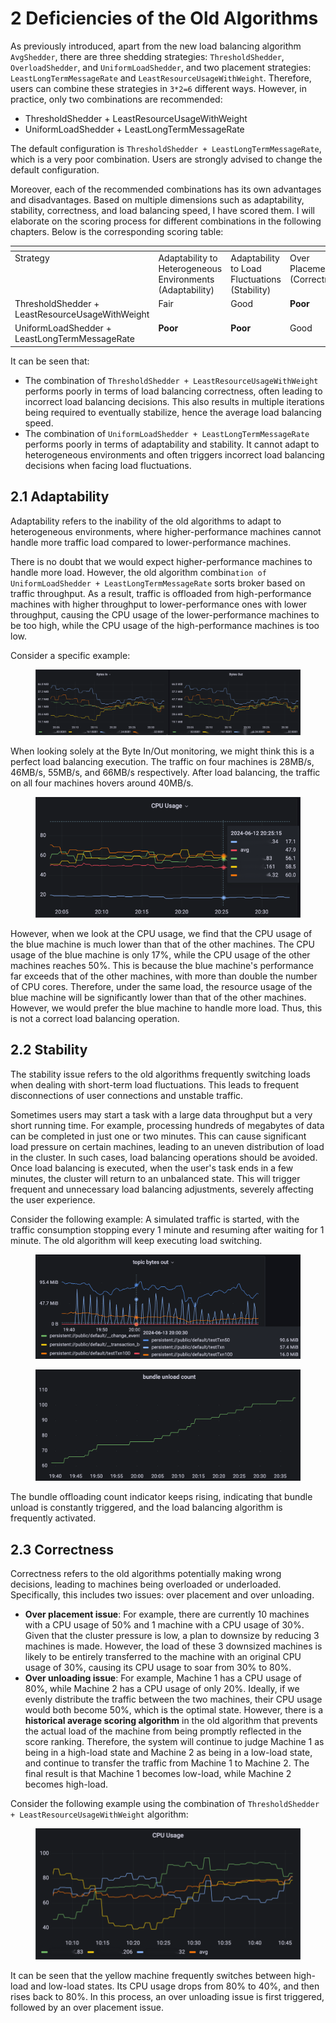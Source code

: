 # 2 Deficiencies of the Old Algorithms

As previously introduced, apart from the new load balancing algorithm `AvgShedder`, there are three shedding strategies: `ThresholdShedder`, `OverloadShedder`, and `UniformLoadShedder`, and two placement strategies: `LeastLongTermMessageRate` and `LeastResourceUsageWithWeight`. Therefore, users can combine these strategies in `3*2=6` different ways. However, in practice, only two combinations are recommended:

* ThresholdShedder + LeastResourceUsageWithWeight
* UniformLoadShedder + LeastLongTermMessageRate

The default configuration is `ThresholdShedder + LeastLongTermMessageRate`, which is a very poor combination. Users are strongly advised to change the default configuration.

Moreover, each of the recommended combinations has its own advantages and disadvantages. Based on multiple dimensions such as adaptability, stability, correctness, and load balancing speed, I have scored them. I will elaborate on the scoring process for different combinations in the following chapters. Below is the corresponding scoring table:

<table data-header-hidden><thead><tr><th valign="top"></th><th valign="top"></th><th valign="top"></th><th valign="top"></th><th valign="top"></th><th valign="top"></th></tr></thead><tbody><tr><td valign="top">Strategy</td><td valign="top">Adaptability to Heterogeneous Environments (Adaptability)</td><td valign="top">Adaptability to Load Fluctuations (Stability)</td><td valign="top">Over Placement (Correctness)</td><td valign="top">Over Unloading (Correctness)</td><td valign="top">Speed</td></tr><tr><td valign="top">ThresholdShedder + LeastResourceUsageWithWeight</td><td valign="top">Fair</td><td valign="top">Good</td><td valign="top"><strong>Poor</strong></td><td valign="top"><strong>Poor</strong></td><td valign="top">Fair</td></tr><tr><td valign="top">UniformLoadShedder + LeastLongTermMessageRate</td><td valign="top"><strong>Poor</strong></td><td valign="top"><strong>Poor</strong></td><td valign="top">Good</td><td valign="top">Good</td><td valign="top">Fair</td></tr></tbody></table>

&#x20;It can be seen that:

* The combination of `ThresholdShedder + LeastResourceUsageWithWeight` performs poorly in terms of load balancing correctness, often leading to incorrect load balancing decisions. This also results in multiple iterations being required to eventually stabilize, hence the average load balancing speed.
* The combination of `UniformLoadShedder + LeastLongTermMessageRate` performs poorly in terms of adaptability and stability. It cannot adapt to heterogeneous environments and often triggers incorrect load balancing decisions when facing load fluctuations.



## **2.1 Adaptability**

Adaptability refers to the inability of the old algorithms to adapt to heterogeneous environments, where higher-performance machines cannot handle more traffic load compared to lower-performance machines.

There is no doubt that we would expect higher-performance machines to handle more load. However, the old algorithm combin`ation of UniformLoadShedder + LeastLongTermMessageRate` sorts broker based on traffic throughput. As a result, traffic is offloaded from high-performance machines with higher throughput to lower-performance ones with lower throughput, causing the CPU usage of the lower-performance machines to be too high, while the CPU usage of the high-performance machines is too low.



Consider a specific example:

<figure><img src="../.gitbook/assets/wps_doc_8.png" alt=""><figcaption></figcaption></figure>

When looking solely at the Byte In/Out monitoring, we might think this is a perfect load balancing execution. The traffic on four machines is 28MB/s, 46MB/s, 55MB/s, and 66MB/s respectively. After load balancing, the traffic on all four machines hovers around 40MB/s.

<figure><img src="../.gitbook/assets/image (10).png" alt=""><figcaption></figcaption></figure>

However, when we look at the CPU usage, we find that the CPU usage of the blue machine is much lower than that of the other machines. The CPU usage of the blue machine is only 17%, while the CPU usage of the other machines reaches 50%. This is because the blue machine's performance far exceeds that of the other machines, with more than double the number of CPU cores. Therefore, under the same load, the resource usage of the blue machine will be significantly lower than that of the other machines. However, we would prefer the blue machine to handle more load. Thus, this is not a correct load balancing operation.



## **2.2 Stability**

The stability issue refers to the old algorithms frequently switching loads when dealing with short-term load fluctuations. This leads to frequent disconnections of user connections and unstable traffic.

Sometimes users may start a task with a large data throughput but a very short running time. For example, processing hundreds of megabytes of data can be completed in just one or two minutes. This can cause significant load pressure on certain machines, leading to an uneven distribution of load in the cluster. In such cases, load balancing operations should be avoided. Once load balancing is executed, when the user's task ends in a few minutes, the cluster will return to an unbalanced state. This will trigger frequent and unnecessary load balancing adjustments, severely affecting the user experience.

Consider the following example: A simulated traffic is started, with the traffic consumption stopping every 1 minute and resuming after waiting for 1 minute. The old algorithm will keep executing load switching.

<figure><img src="../.gitbook/assets/wps_doc_10.png" alt=""><figcaption></figcaption></figure>

<figure><img src="../.gitbook/assets/wps_doc_11.png" alt=""><figcaption></figcaption></figure>

The bundle offloading count indicator keeps rising, indicating that bundle unload is constantly triggered, and the load balancing algorithm is frequently activated.



## **2.3 Correctness**

Correctness refers to the old algorithms potentially making wrong decisions, leading to machines being overloaded or underloaded. Specifically, this includes two issues: over placement and over unloading.

* **Over placement issue**: For example, there are currently 10 machines with a CPU usage of 50% and 1 machine with a CPU usage of 30%. Given that the cluster pressure is low, a plan to downsize by reducing 3 machines is made. However, the load of these 3 downsized machines is likely to be entirely transferred to the machine with an original CPU usage of 30%, causing its CPU usage to soar from 30% to 80%.
* **Over unloading issue**: For example, Machine 1 has a CPU usage of 80%, while Machine 2 has a CPU usage of only 20%. Ideally, if we evenly distribute the traffic between the two machines, their CPU usage would both become 50%, which is the optimal state. However, there is a **historical average scoring algorithm** in the old algorithm that prevents the actual load of the machine from being promptly reflected in the score ranking. Therefore, the system will continue to judge Machine 1 as being in a high-load state and Machine 2 as being in a low-load state, and continue to transfer the traffic from Machine 1 to Machine 2. The final result is that Machine 1 becomes low-load, while Machine 2 becomes high-load.

&#x20;

Consider the following example using the combination of `ThresholdShedder + LeastResourceUsageWithWeight` algorithm:

<figure><img src="../.gitbook/assets/image (14).png" alt=""><figcaption></figcaption></figure>

It can be seen that the yellow machine frequently switches between high-load and low-load states. Its CPU usage drops from 80% to 40%, and then rises back to 80%. In this process, an over unloading issue is first triggered, followed by an over placement issue.











